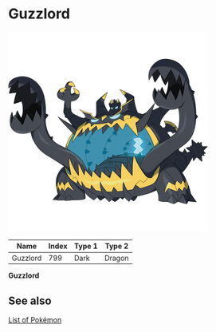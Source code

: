 # Guzzlord


![Guzzlord](images/799.png)

| **Name** | **Index** | **Type 1** | **Type 2** |
|----|----|----|----|
| Guzzlord | 799 | Dark | Dragon  |

**Guzzlord** 

## See also

[List of Pokémon](../pokemon.md)
